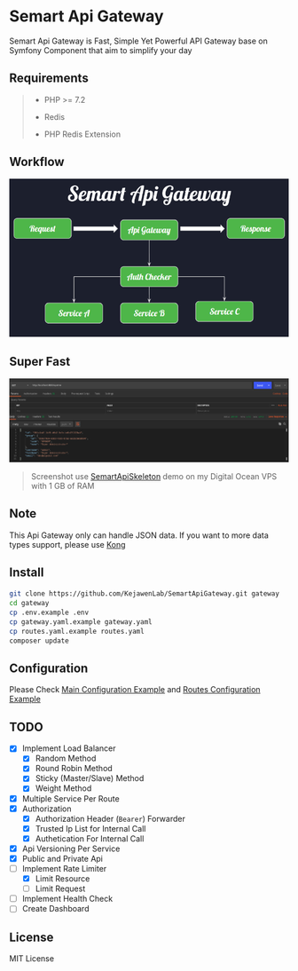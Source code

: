 # Semart Api Gateway

Semart Api Gateway is Fast, Simple Yet Powerful API Gateway base on Symfony Component that aim to simplify your day

## Requirements

>
> * PHP >= 7.2
>
> * Redis
>
> * PHP Redis Extension
>

## Workflow

![Workflow](flow.png)

## Super Fast

![Screenshot](response.png)

>
> Screenshot use [SemartApiSkeleton](https://github.com/KejawenLab/SemartApiSkeleton) demo on my Digital Ocean VPS with 1 GB of RAM
>

## Note

This Api Gateway only can handle JSON data. If you want to more data types support, please use [Kong](https://github.com/Kong/kong)

## Install

```bash
git clone https://github.com/KejawenLab/SemartApiGateway.git gateway
cd gateway
cp .env.example .env
cp gateway.yaml.example gateway.yaml
cp routes.yaml.example routes.yaml
composer update
```

## Configuration

Please Check [Main Configuration Example](gateway.yaml.example) and [Routes Configuration Example](routes.yaml.example)

## TODO

- [X] Implement Load Balancer
    - [X] Random Method 
    - [X] Round Robin Method
    - [X] Sticky (Master/Slave) Method
    - [X] Weight Method
- [X] Multiple Service Per Route
- [X] Authorization
    - [X] Authorization Header (`Bearer`) Forwarder
    - [X] Trusted Ip List for Internal Call
    - [X] Authetication For Internal Call
- [X] Api Versioning Per Service
- [X] Public and Private Api
- [ ] Implement Rate Limiter
    - [X] Limit Resource
    - [ ] Limit Request
- [ ] Implement Health Check
- [ ] Create Dashboard

## License

MIT License
